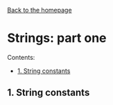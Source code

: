 [Back to the homepage](../README.md)

# Strings: part one

Contents:
- [1. String constants](#1-string-constants)

## 1. String constants

